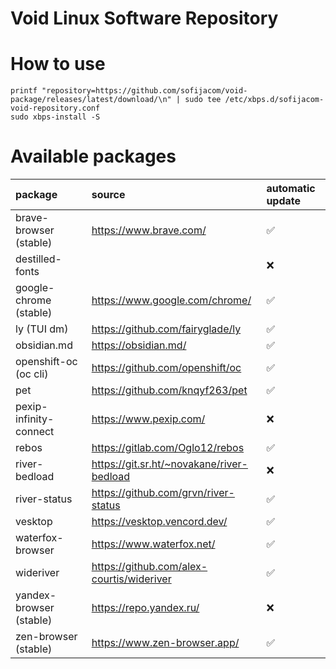 # Void Linux Software Repository

# How to use
```shell
printf "repository=https://github.com/sofijacom/void-package/releases/latest/download/\n" | sudo tee /etc/xbps.d/sofijacom-void-repository.conf
sudo xbps-install -S
```


# Available packages
| package | source | automatic update |
|:--------|:-------|:-----------------|
| brave-browser (stable) | https://www.brave.com/                            | :white_check_mark: |
| destilled-fonts        | <opinionized list of fonts I want>                | :x: |
| google-chrome (stable) | https://www.google.com/chrome/                    | :white_check_mark: |
| ly (TUI dm)            | https://github.com/fairyglade/ly                  | :white_check_mark: |
| obsidian.md            | https://obsidian.md/                              | :white_check_mark: |
| openshift-oc (oc cli)  | https://github.com/openshift/oc                   | :white_check_mark: |
| pet                    | https://github.com/knqyf263/pet                   | :white_check_mark: |
| pexip-infinity-connect | https://www.pexip.com/                            | :x: |
| rebos                  | https://gitlab.com/Oglo12/rebos                   | :white_check_mark: |
| river-bedload          | https://git.sr.ht/~novakane/river-bedload         | :x: |
| river-status           | https://github.com/grvn/river-status              | :white_check_mark: |
| vesktop                | https://vesktop.vencord.dev/                      | :white_check_mark: |
| waterfox-browser       | https://www.waterfox.net/                         | :white_check_mark: |
| wideriver              | https://github.com/alex-courtis/wideriver         | :white_check_mark: |
| yandex-browser (stable)| https://repo.yandex.ru/                           | :x: |
| zen-browser (stable)   | https://www.zen-browser.app/                      | :white_check_mark: |
